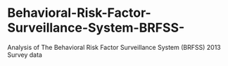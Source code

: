 # Behavioral-Risk-Factor-Surveillance-System-BRFSS-
Analysis of The Behavioral Risk Factor Surveillance System (BRFSS) 2013 Survey data
